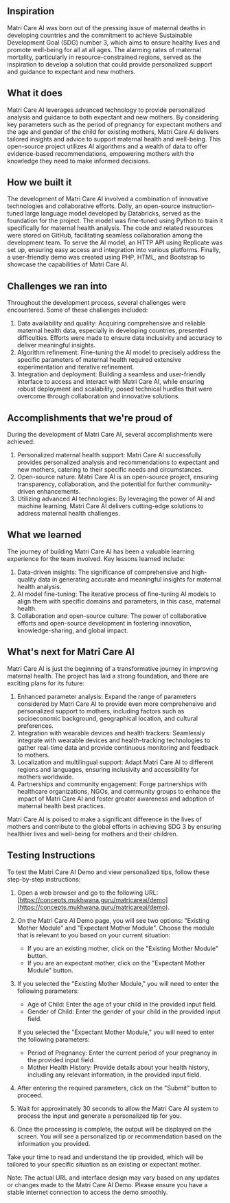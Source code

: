 ## Inspiration
Matri Care AI was born out of the pressing issue of maternal deaths in developing countries and the commitment to achieve Sustainable Development Goal (SDG) number 3, which aims to ensure healthy lives and promote well-being for all at all ages. The alarming rates of maternal mortality, particularly in resource-constrained regions, served as the inspiration to develop a solution that could provide personalized support and guidance to expectant and new mothers.

## What it does
Matri Care AI leverages advanced technology to provide personalized analysis and guidance to both expectant and new mothers. By considering key parameters such as the period of pregnancy for expectant mothers and the age and gender of the child for existing mothers, Matri Care AI delivers tailored insights and advice to support maternal health and well-being. This open-source project utilizes AI algorithms and a wealth of data to offer evidence-based recommendations, empowering mothers with the knowledge they need to make informed decisions.

## How we built it
The development of Matri Care AI involved a combination of innovative technologies and collaborative efforts. Dolly, an open-source instruction-tuned large language model developed by Databricks, served as the foundation for the project. The model was fine-tuned using Python to train it specifically for maternal health analysis. The code and related resources were stored on GitHub, facilitating seamless collaboration among the development team. To serve the AI model, an HTTP API using Replicate was set up, ensuring easy access and integration into various platforms. Finally, a user-friendly demo was created using PHP, HTML, and Bootstrap to showcase the capabilities of Matri Care AI.

## Challenges we ran into
Throughout the development process, several challenges were encountered. Some of these challenges included:

1. Data availability and quality: Acquiring comprehensive and reliable maternal health data, especially in developing countries, presented difficulties. Efforts were made to ensure data inclusivity and accuracy to deliver meaningful insights.
2. Algorithm refinement: Fine-tuning the AI model to precisely address the specific parameters of maternal health required extensive experimentation and iterative refinement.
3. Integration and deployment: Building a seamless and user-friendly interface to access and interact with Matri Care AI, while ensuring robust deployment and scalability, posed technical hurdles that were overcome through collaboration and innovative solutions.

## Accomplishments that we're proud of
During the development of Matri Care AI, several accomplishments were achieved:

1. Personalized maternal health support: Matri Care AI successfully provides personalized analysis and recommendations to expectant and new mothers, catering to their specific needs and circumstances.
2. Open-source nature: Matri Care AI is an open-source project, ensuring transparency, collaboration, and the potential for further community-driven enhancements.
3. Utilizing advanced AI technologies: By leveraging the power of AI and machine learning, Matri Care AI delivers cutting-edge solutions to address maternal health challenges.

## What we learned
The journey of building Matri Care AI has been a valuable learning experience for the team involved. Key lessons learned include:

1. Data-driven insights: The significance of comprehensive and high-quality data in generating accurate and meaningful insights for maternal health analysis.
2. AI model fine-tuning: The iterative process of fine-tuning AI models to align them with specific domains and parameters, in this case, maternal health.
3. Collaboration and open-source culture: The power of collaborative efforts and open-source development in fostering innovation, knowledge-sharing, and global impact.

## What's next for Matri Care AI
Matri Care AI is just the beginning of a transformative journey in improving maternal health. The project has laid a strong foundation, and there are exciting plans for its future:

1. Enhanced parameter analysis: Expand the range of parameters considered by Matri Care AI to provide even more comprehensive and personalized support to mothers, including factors such as socioeconomic background, geographical location, and cultural preferences.
2. Integration with wearable devices and health trackers: Seamlessly integrate with wearable devices and health-tracking technologies to gather real-time data and provide continuous monitoring and feedback to mothers.
3. Localization and multilingual support: Adapt Matri Care AI to different regions and languages, ensuring inclusivity and accessibility for mothers worldwide.
4. Partnerships and community engagement: Forge partnerships with healthcare organizations, NGOs, and community groups to enhance the impact of Matri Care AI and foster greater awareness and adoption of maternal health best practices.

Matri Care AI is poised to make a significant difference in the lives of mothers and contribute to the global efforts in achieving SDG 3 by ensuring healthier lives and well-being for mothers and their children.


## Testing Instructions
To test the Matri Care AI Demo and view personalized tips, follow these step-by-step instructions:

1. Open a web browser and go to the following URL: [https://concepts.mukhwana.guru/matricareai/demo](https://concepts.mukhwana.guru/matricareai/demo).

2. On the Matri Care AI Demo page, you will see two options: "Existing Mother Module" and "Expectant Mother Module". Choose the module that is relevant to you based on your current situation:
   - If you are an existing mother, click on the "Existing Mother Module" button.
   - If you are an expectant mother, click on the "Expectant Mother Module" button.

3. If you selected the "Existing Mother Module," you will need to enter the following parameters:
   - Age of Child: Enter the age of your child in the provided input field.
   - Gender of Child: Enter the gender of your child in the provided input field.

   If you selected the "Expectant Mother Module," you will need to enter the following parameters:
   - Period of Pregnancy: Enter the current period of your pregnancy in the provided input field.
   - Mother Health History: Provide details about your health history, including any relevant information, in the provided input field.

4. After entering the required parameters, click on the "Submit" button to proceed.

5. Wait for approximately 30 seconds to allow the Matri Care AI system to process the input and generate a personalized tip for you.

6. Once the processing is complete, the output will be displayed on the screen. You will see a personalized tip or recommendation based on the information you provided.

Take your time to read and understand the tip provided, which will be tailored to your specific situation as an existing or expectant mother.

Note: The actual URL and interface design may vary based on any updates or changes made to the Matri Care AI Demo. Please ensure you have a stable internet connection to access the demo smoothly.
